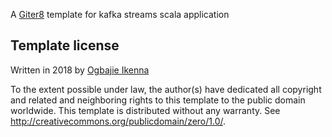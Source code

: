 A [Giter8][g8] template for kafka streams scala application

Template license
----------------
Written in 2018 by [Ogbajie Ikenna](twitter.com/idarlington)

To the extent possible under law, the author(s) have dedicated all copyright and related
and neighboring rights to this template to the public domain worldwide.
This template is distributed without any warranty. See <http://creativecommons.org/publicdomain/zero/1.0/>.

[g8]: http://www.foundweekends.org/giter8/

